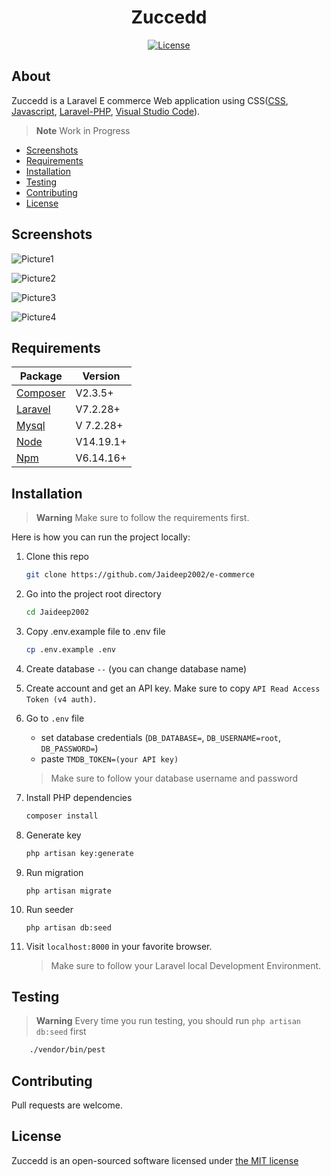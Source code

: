 <h1 align="center">Zuccedd</h1>
<p align="center"><a href="https://github.com/sathviksai002/e-commerce/blob/main/LICENSE.md"><img src="https://poser.pugx.org/cpriego/valet-linux/license.svg" alt="License"></a>
</p>


## About
Zuccedd is a Laravel E commerce Web application using CSS([CSS](https://developer.mozilla.org/en-US/docs/Web/CSS), [Javascript](https://devdocs.io/javascript/), [Laravel-PHP](https://laravel.com/), [Visual Studio Code](https://code.visualstudio.com/docs/introvideos/basics)).

> **Note**
> Work in Progress

* [Screenshots](#screenshots)
* [Requirements](#requirements)
* [Installation](#installation)
* [Testing](#testing)
* [Contributing](#contributing)
* [License](#license)


<a name="screenshots"></a>
## Screenshots

![Picture1](https://user-images.githubusercontent.com/92148220/177944075-a7e2e97a-90c2-4840-9bc3-2a43721f8657.png)

![Picture2](https://user-images.githubusercontent.com/92148220/177945796-f5ebe08c-f86a-4257-90f2-e4bfae30b90a.png)

![Picture3](https://user-images.githubusercontent.com/92148220/177945809-34579eed-1f07-4862-aaff-a3024e689369.png)


![Picture4](https://user-images.githubusercontent.com/92148220/177945864-e9515d09-34a9-4ab1-952a-756f76b6f396.png)

<a name="requirements"></a>
## Requirements

Package | Version
--- | ---
[Composer](https://getcomposer.org/)  | V2.3.5+
[Laravel](https://laravel.com/docs/7.x/readme) | V7.2.28+
[Mysql](https://www.mysql.com/)  |V 7.2.28+
[Node](https://nodejs.org/en/) | V14.19.1+
[Npm](https://nodejs.org/en/)  | V6.14.16+ 

<a name="installation"></a>
## Installation

> **Warning**
> Make sure to follow the requirements first.


Here is how you can run the project locally:
1. Clone this repo
    ```sh
    git clone https://github.com/Jaideep2002/e-commerce
    ```

1. Go into the project root directory
    ```sh
    cd Jaideep2002
    ```

1. Copy .env.example file to .env file
    ```sh
    cp .env.example .env
    ```


1. Create database `--` (you can change database name)
2. Create account and get an API key. Make sure to copy `API Read Access Token (v4 auth)`.
3. Go to `.env` file 
    - set database credentials (`DB_DATABASE=`, `DB_USERNAME=root`, `DB_PASSWORD=`)
    - paste `TMDB_TOKEN=(your API key)` 
    > Make sure to follow your database username and password

1. Install PHP dependencies 
    ```sh
    composer install
    ```

1. Generate key 
    ```sh
    php artisan key:generate
    ```
1. Run migration
    ```
    php artisan migrate
    ```
    
1. Run seeder
    ```
    php artisan db:seed
    ```
    
    
1. Visit `localhost:8000` in your favorite browser.     

    > Make sure to follow your Laravel local Development Environment.

<a name="testing"></a>
## Testing

> **Warning**
> Every time you run testing, you should run `php artisan db:seed` first

```sh
    ./vendor/bin/pest
```
<a name="contributing"></a>
## Contributing
Pull requests are welcome.

<a name="license"></a>
## License


Zuccedd is an open-sourced software licensed under [the MIT license](https://github.com/sathviksai002/e-commerce/blob/main/LICENSE.md)
